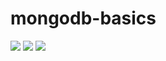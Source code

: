 # mongodb-basics

![](https://res.cloudinary.com/sarahembee/image/upload/v1585663361/Screenshot_270_sengww.png)
![](https://res.cloudinary.com/sarahembee/image/upload/v1585663440/Screenshot_275_wg1gs8.png)
![](https://res.cloudinary.com/sarahembee/image/upload/v1585663524/Screenshot_276_cgtwrz.png)
